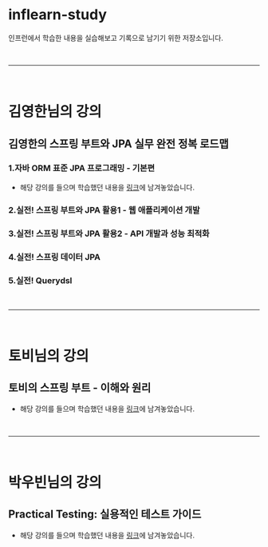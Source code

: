 # inflearn-study
인프런에서 학습한 내용을 실습해보고 기록으로 남기기 위한 저장소입니다.

<br>

---

<br>

# 김영한님의 강의

## 김영한의 스프링 부트와 JPA 실무 완전 정복 로드맵

### 1.자바 ORM 표준 JPA 프로그래밍 - 기본편
- 해당 강의를 들으며 학습했던 내용을 [링크](-)에 남겨놓았습니다.

### 2.실전! 스프링 부트와 JPA 활용1 - 웹 애플리케이션 개발

### 3.실전! 스프링 부트와 JPA 활용2 - API 개발과 성능 최적화

### 4.실전! 스프링 데이터 JPA

### 5.실전! Querydsl

<br><hr><br>

# 토비님의 강의

## 토비의 스프링 부트 - 이해와 원리
- 해당 강의를 들으며 학습했던 내용을 [링크](https://jooneys-portfolio.notion.site/c64df02edb3e4e5c8f2c279ae19b3105?pvs=4)에 남겨놓았습니다.

<br><hr><br>

# 박우빈님의 강의

## Practical Testing: 실용적인 테스트 가이드
- 해당 강의를 들으며 학습했던 내용을 [링크](-)에 남겨놓았습니다.
